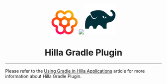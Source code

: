 <div align="center">
<img src="../../../hilla-logo.svg" style="width: 6em;">
<img src="https://github.githubassets.com/images/icons/emoji/unicode/1f917.png" style="width: 3em;">
<img src="gradle-icon.svg" style="width: 7em;">
<h1>Hilla Gradle Plugin</h1>
</div>

---

Please refer to the [Using Gradle in Hilla Applications](https://hilla.dev/docs/react/reference/gradle) article for more information about Hilla Gradle Plugin.
